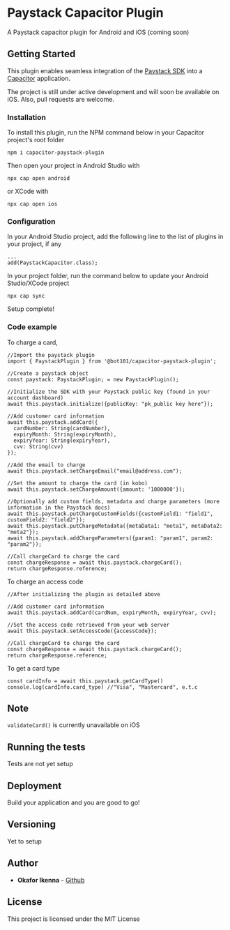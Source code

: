 # Paystack Capacitor Plugin
A Paystack capacitor plugin for Android and iOS (coming soon)

## Getting Started

This plugin enables seamless integration of the [Paystack SDK](https://github.com/PaystackHQ/paystack-android) into a [Capacitor](https://capacitor.ionicframework.com/) application.

The project is still under active development and will soon be available on iOS. Also, pull requests are welcome.

### Installation

To install this plugin, run the NPM command below in your Capacitor project's root folder
```
npm i capacitor-paystack-plugin
```

Then open your project in Android Studio with
```
npx cap open android
```

or XCode with
```
npx cap open ios
```

### Configuration
In your Android Studio project, add the following line to the list of plugins in your project, if any
```
...
add(PaystackCapacitor.class);
```

In your project folder, run the command below to update your Android Studio/XCode project
```
npx cap sync
```

Setup complete!

### Code example
To charge a card, 
```
//Import the paystack plugin
import { PaystackPlugin } from '@bot101/capacitor-paystack-plugin';

//Create a paystack object
const paystack: PaystackPlugin; = new PaystackPlugin();

//Initialize the SDK with your Paystack public key (found in your account dashboard)
await this.paystack.initialize({publicKey: "pk_public key here"});

//Add customer card information
await this.paystack.addCard({
  cardNumber: String(cardNumber),
  expiryMonth: String(expiryMonth),
  expiryYear: String(expiryYear),
  cvv: String(cvv)
});

//Add the email to charge
await this.paystack.setChargeEmail("email@address.com");

//Set the amount to charge the card (in kobo)
await this.paystack.setChargeAmount({amount: '1000000'});

//Optionally add custom fields, metadata and charge parameters (more information in the Paystack docs)
await this.paystack.putChargeCustomFields({customField1: "field1", customField2: "field2"});
await this.paystack.putChargeMetadata({metaData1: "meta1", metaData2: "meta2"});
await this.paystack.addChargeParameters({param1: "param1", param2: "param2"});

//Call chargeCard to charge the card
const chargeResponse = await this.paystack.chargeCard();
return chargeResponse.reference;
```

To charge an access code

```
//After initializing the plugin as detailed above

//Add customer card information
await this.paystack.addCard(cardNum, expiryMonth, expiryYear, cvv);

//Set the access code retrieved from your web server
await this.paystack.setAccessCode({accessCode});

//Call chargeCard to charge the card
const chargeResponse = await this.paystack.chargeCard();
return chargeResponse.reference;
```

To get a card type
```
const cardInfo = await this.paystack.getCardType()
console.log(cardInfo.card_type) //"Visa", "Mastercard", e.t.c
```
## Note
`validateCard()` is currently unavailable on iOS

## Running the tests
Tests are not yet setup

## Deployment
Build your application and you are good to go!

## Versioning
Yet to setup

## Author

* **Okafor Ikenna** - [Github](https://bot101.github.io)
## License

This project is licensed under the MIT License


